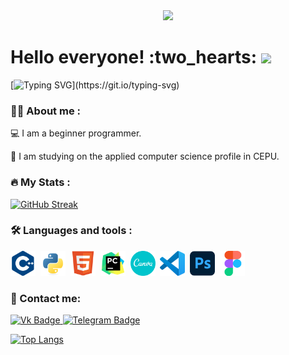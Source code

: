 <div id="header" align="center">
<img src="https://camo.githubusercontent.com/9cb92ab3e52ac66d4c34192125aa4449b993b898a6778c560db7dbc451e3bb17/68747470733a2f2f63646e34352e706963736172742e636f6d2f3137363931343234363030313230312e676966"; width="500"/>
</div>

<h1>
Hello everyone!
  :two_hearts:
<img src="https://i.giphy.com/media/v1.Y2lkPTc5MGI3NjExOGp4azY0N2Y1czB1NmtwZ2hvdjVmaGs5a3I3c3dwb3h0dG9sM2F5byZlcD12MV9pbnRlcm5hbF9naWZfYnlfaWQmY3Q9Zw/LHZyixOnHwDDy/giphy.gif"; width="30px"/>
</h1>

[![Typing SVG](https://readme-typing-svg.demolab.com?font=Nerko+One&size=49&pause=1000&color=F78989&background=FFFFFF00&width=435&lines=Welcome+to+my+page+!)](https://git.io/typing-svg)
### :woman_technologist: About me :

:computer: I am a beginner programmer. 


:briefcase: I am studying on the applied computer science profile in CEPU.

### :fire: My Stats :
[![GitHub Streak](http://github-readme-streak-stats.herokuapp.com?user=Myawka&theme=dark&background=000000)](https://git.io/streak-stats)



### :hammer_and_wrench: Languages and tools :
<div>
<img src="https://github.com/devicons/devicon/blob/master/icons/cplusplus/cplusplus-plain.svg"; title="C++" alt="C++" width="40" height="40"/>&nbsp;
<img src="https://raw.githubusercontent.com/devicons/devicon/ca28c779441053191ff11710fe24a9e6c23690d6/icons/python/python-original.svg"; title="C++" alt="C++" width="40" height="40"/>&nbsp;
<img src= "https://raw.githubusercontent.com/devicons/devicon/ca28c779441053191ff11710fe24a9e6c23690d6/icons/html5/html5-original.svg"; title="html" alt ="html" width="40" height="40"/>&nbsp;
<img src="https://raw.githubusercontent.com/devicons/devicon/ca28c779441053191ff11710fe24a9e6c23690d6/icons/pycharm/pycharm-original.svg"; title="pycharm" alt="pycharm" width="40" height="40"/>&nbsp;
<img src="https://github.com/devicons/devicon/blob/master/icons/canva/canva-original.svg"; title="Canva" alt="Canva" width="40" height="40"/>&nbsp;
<img src="https://raw.githubusercontent.com/devicons/devicon/ca28c779441053191ff11710fe24a9e6c23690d6/icons/vscode/vscode-original.svg"; title="vscode" alt="vscode" width="40" height="40"/>&nbsp;
<img src="https://raw.githubusercontent.com/devicons/devicon/ca28c779441053191ff11710fe24a9e6c23690d6/icons/photoshop/photoshop-original.svg"; title="photoshop" alt="photoshop" width="40" 
height="40"/>&nbsp;
<img src="https://raw.githubusercontent.com/devicons/devicon/ca28c779441053191ff11710fe24a9e6c23690d6/icons/figma/figma-original.svg"; title="figma" alt="figma" width="40" height="40"/>&nbsp;

</div>

### :love_letter: Contact me:
<div id="badges">
<a href="https://vk.com/andwho.isit">
<img src="https://img.shields.io/badge/Vk-blue?style=for-the-badge&logo=vk&logoColor=white"; alt="Vk Badge"/>
</a>
<a href="https://t.me/ssscolo">
<img src="https://img.shields.io/badge/Telegram-black?style=for-the-badge&logo=telegram&logoColor=white"; alt="Telegram Badge"/>
</a>
</div>


[![Top Langs](https://github-readme-stats.vercel.app/api/top-langs/?username=Myawka)](https://github.com/anuraghazra/github-readme-stats)
